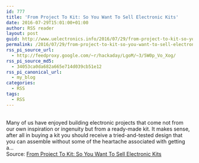 ```yaml
---
id: 777
title: 'From Project To Kit: So You Want To Sell Electronic Kits'
date: 2016-07-29T15:01:00+01:00
author: RSS reader
layout: post
guid: http://www.uelectronics.info/2016/07/29/from-project-to-kit-so-you-want-to-sell-electronic-kits/
permalink: /2016/07/29/from-project-to-kit-so-you-want-to-sell-electronic-kits/
rss_pi_source_url:
  - http://feedproxy.google.com/~r/hackaday/LgoM/~3/5W0p_Vo_Xog/
rss_pi_source_md5:
  - 34053ca0da682a665e714d039cb51e12
rss_pi_canonical_url:
  - my_blog
categories:
  - RSS
tags:
  - RSS
---
```

&#013;  
Many of us have enjoyed building electronic projects that come not from our own inspiration or ingenuity but from a ready-made kit. It makes sense, after all in buying a kit you should receive a tried-and-tested design that you can assemble without some of the heartache associated with getting a…&#013;  
Source: <a href="http://feedproxy.google.com/~r/hackaday/LgoM/~3/5W0p_Vo_Xog/" target="_blank">From Project To Kit: So You Want To Sell Electronic Kits</a>